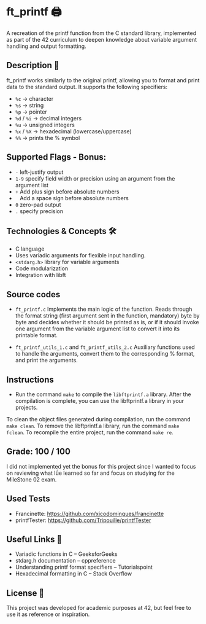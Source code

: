 # ft_printf 🖨️ 
A recreation of the printf function from the C standard library, implemented as part of the 42 curriculum to deepen knowledge about variable argument handling and output formatting.

## Description 📜
ft_printf works similarly to the original printf, allowing you to format and print data to the standard output.
It supports the following specifiers:

- `%c` → character
- `%s` → string
- `%p` → pointer
- `%d` / `%i` → decimal integers
- `%u` → unsigned integers
- `%x` / `%X` → hexadecimal (lowercase/uppercase)
- `%%` → prints the % symbol
## Supported Flags - Bonus:
- `-` left-justify output
- `1-9` specify field width or precision using an argument from the argument list
- `+` Add plus sign before absolute numbers
- ` ` Add a space sign before absolute numbers
- `0` zero-pad output
- `.` specify precision

## Technologies & Concepts 🛠️ 
- C language
- Uses variadic arguments for flexible input handling.
- `<stdarg.h>` library for variable arguments
- Code modularization
- Integration with libft

## Source codes
* ```ft_printf.c```
	Implements the main logic of the function. Reads through the format string (first argument sent in the function, mandatory) byte by byte and decides whether it should be printed as is, or if it should invoke one argument from the variable argument list to convert it into its printable format.

* ```ft_printf_utils_1.c``` and ```ft_printf_utils_2.c``` 
	Auxiliary functions used to handle the arguments, convert them to the corresponding % format, and print the arguments.

## Instructions
- Run the command `make` to compile the `libftprintf.a` library.
After the compilation is complete, you can use the libftprintf.a library in your projects.

To clean the object files generated during compilation, run the command `make clean`.
To remove the libftprintf.a library, run the command `make fclean`.
To recompile the entire project, run the command `make re`.

## Grade: 100 / 100
I did not implemented yet the bonus for this project since I wanted to focus on reviewing what Iǘe learned so far and focus on studying for the MileStone 02 exam.

## Used Tests
- Francinette: https://github.com/xicodomingues/francinette
- printfTester: https://github.com/Tripouille/printfTester

## Useful Links 🔗
- Variadic functions in C – GeeksforGeeks
- stdarg.h documentation – cppreference
- Understanding printf format specifiers – Tutorialspoint
- Hexadecimal formatting in C – Stack Overflow

## License 📜
This project was developed for academic purposes at 42, but feel free to use it as reference or inspiration.